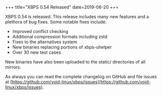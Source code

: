 +++
title="XBPS 0.54 Released"
date=2019-06-20
+++

XBPS 0.54 is released. This release includes many new features and a
plethora of bug fixes. Some notable fixes include:

 * Improved conflict checking
 * Additional compression formats including zstd
 * Fixes to the alternatives system
 * New binaries replacing portions of xbps-uhelper
 * Over 30 new test cases

New binaries have also been uploaded to the static/ directories of all
mirrors.

As always you can read the complete changelog on GitHub and file
issues at
[https://github.com/void-linux/xbps/issues](https://github.com/void-linux/xbps/issues).
